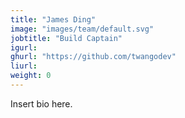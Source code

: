 ```yaml
---
title: "James Ding"
image: "images/team/default.svg"
jobtitle: "Build Captain"
igurl: 
ghurl: "https://github.com/twangodev"
liurl:
weight: 0
---
```


Insert bio here.
